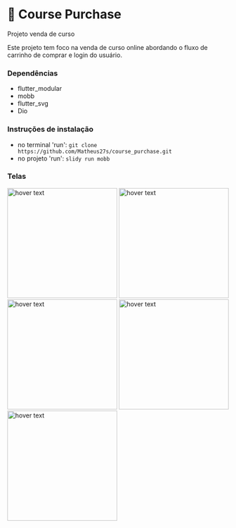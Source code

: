 # 🛒 Course Purchase

Projeto venda de curso

Este projeto tem foco na venda de curso online abordando o fluxo de carrinho de comprar e login do usuário.

### Dependências
- flutter_modular
- mobb
- flutter_svg
- Dio

### Instruções de instalação
- no terminal 'run': `git clone https://github.com/Matheus27s/course_purchase.git`
- no projeto 'run': `slidy run mobb`

### Telas
  <div>
  <img src="https://user-images.githubusercontent.com/60816110/122488441-d8e64f80-cfb3-11eb-90a8-fec1c80df755.png" width="250" title="hover text">
  <img src="https://user-images.githubusercontent.com/60816110/122488457-df74c700-cfb3-11eb-98c6-5d98683c9200.png" width="250" title="hover text">
  <img src="https://user-images.githubusercontent.com/60816110/122488454-dedc3080-cfb3-11eb-9c59-858b2efd9dbe.png" width="250" title="hover text">
  <img src="https://user-images.githubusercontent.com/60816110/122488451-de439a00-cfb3-11eb-9b5b-89aa771865af.png" width="250" title="hover text">
  <img src="https://user-images.githubusercontent.com/60816110/122488449-ddab0380-cfb3-11eb-9b9c-8b9568d4df99.png" width="250" title="hover text">
</div>
